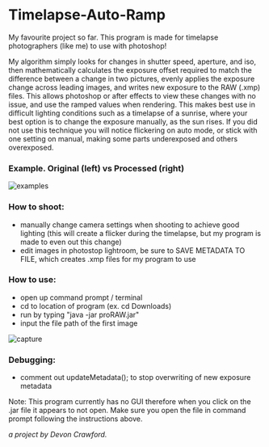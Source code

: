 # Timelapse-Auto-Ramp

My favourite project so far. This program is made for timelapse photographers (like me) to use with photoshop!

My algorithm simply looks for changes in shutter speed, aperture, and iso, then mathematically calculates the exposure offset required to match the difference between a change in two pictures, evenly applies the exposure change across leading images, and writes new exposure to the RAW (.xmp) files. This allows photoshop or after effects to view these changes with no issue, and use the ramped values when rendering. This makes best use in difficult lighting conditions such as a timelapse of a sunrise, where your best option is to change the exposure manually, as the sun rises. If you did not use this technique you will notice flickering on auto mode, or stick with one setting on manual, making some parts underexposed and others overexposed.

### Example. Original (left) vs Processed (right)

![examples](https://cloud.githubusercontent.com/assets/25334129/22401628/1e86ca5a-e5a9-11e6-904b-ace3d74c7ed5.gif)

### How to shoot:
  - manually change camera settings when shooting to achieve good lighting (this will create a flicker during the timelapse, but my program is made to even out this change)
  - edit images in photostop lightroom, be sure to SAVE METADATA TO FILE, which creates .xmp files for my program to use

### How to use:
  - open up command prompt / terminal
  - cd to location of program (ex. cd Downloads)
  - run by typing "java -jar proRAW.jar"
  - input the file path of the first image
  
![capture](https://cloud.githubusercontent.com/assets/25334129/22497738/c0901156-e821-11e6-9e15-04303fca7e5c.PNG)
  
### Debugging:
  - comment out updateMetadata(); to stop overwriting of new exposure metadata

Note: This program currently has no GUI therefore when you click on the .jar file it appears to not open. Make sure you open the file in command prompt following the instructions above.

*a project by Devon Crawford.*
